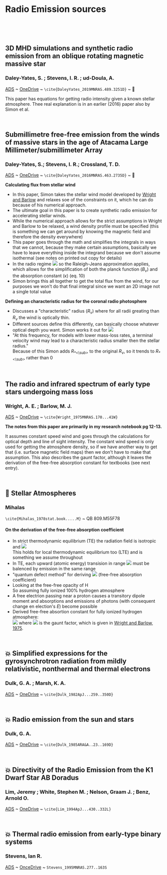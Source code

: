 
# Radio Emission sources
&nbsp;

&nbsp;

## 3D MHD simulations and synthetic radio emission from an oblique rotating magnetic massive star 
###  Daley-Yates, S. ; Stevens, I. R. ; ud-Doula, A.
[ADS](https://ui.adsabs.harvard.edu/abs/2019MNRAS.489.3251D/abstract) ~ 
[OneDrive](https://universityofstandrews907-my.sharepoint.com/:b:/r/personal/cb432_st-andrews_ac_uk/Documents/Prominance%20Papers/stz1982.pdf?csf=1&web=1&e=gn0Wx1)
~ `\cite{DaleyYates_2019MNRAS.489.3251D}` ~ :page_facing_up:

This paper has equations for getting radio intensity given a known stellar atmosphere. 
Thee real explanation is in an earlier (2016) paper also by Simon et al.


&nbsp;

## Submillimetre free-free emission from the winds of massive stars in the age of Atacama Large Millimeter/submillimeter Array  
### Daley-Yates, S.; Stevens, I. R.; Crossland, T. D.  

[ADS](https://ui.adsabs.harvard.edu/abs/2016MNRAS.463.2735D/abstract) 
 ~ 
[OneDrive](https://universityofstandrews907-my.sharepoint.com/:b:/r/personal/cb432_st-andrews_ac_uk/Documents/Prominance%20Papers/stw2184.pdf?csf=1&web=1&e=XFFItH)
~ `\cite{DaleyYates_2016MNRAS.463.2735D}` ~ :page_facing_up:
 
**Calculating flux from stellar wind**
- In this paper, Simon takes the stellar wind model developed by [Wright and Barlow](The-radio-and-infrared-spectrum-of-early-type-stars-undergoing-mass-loss) and relaxes soe of the constraints on it, which he can do because of his numerical approach.
- The ultimate goal in this paper is to create synthetic radio emission for accelerating stellar winds. 
- While the numerical approach allows for the strict assumptions in Wright and Barlow to be relaxed, a wind density profile must be specified (this is something we can get around by knowing the magnetic field and therefore the density everywhere)
- This paper goes through the math and simplifies the integrals in ways that we cannot, because they make certain assumptions, basically we have to leave everything inside the integrand because we don't assume isothermal (see notes on printed out copy for details)
- In the radio regime <img src="https://render.githubusercontent.com/render/math?math=h \nu \ll k_BT"> so the Raleigh-Jeans approximation applies, which allows for the simplification of both the planck function (*B<sub>ν</sub>*) and the absorption constant (κ) (eq. 10)
- Simon brings this all together to get the total flux from the wind, for our purposes we won't do that final integral since we want an 2D image not a single total value

**Defining an characteristic radius for the coronal radio photosphere**
- Discusses a "characteristic" radius (*R<sub>ν</sub>*) where for all radii greating than *R<sub>ν</sub>* the wind is optically thin.
- Different sources define this differently, can basically choose whatever optical depth you want. Simon works it out for  <img src="https://render.githubusercontent.com/render/math?math=\tau=1">
- "At this frequency, for models with lower mass-loss rates, a terminal velocity wind may lead to a characteristic radius smaller then the stellar radius."  
Because of this Simon adds *R<sub>\*<\sub>* to the original *R<sub>ν</sub>*, so it trends to *R<sub>\*<\sub>* rather than 0


&nbsp;

## The radio and infrared spectrum of early type stars undergoing mass loss 
###  Wright, A. E. ; Barlow, M. J. 
[ADS](https://ui.adsabs.harvard.edu/abs/1975MNRAS.170...41W/abstract) ~ 
[OneDrive](https://universityofstandrews907-my.sharepoint.com/:b:/r/personal/cb432_st-andrews_ac_uk/Documents/Prominance%20Papers/1975MNRAS_170___41W.pdf?csf=1&web=1&e=ShXbP4)
~ `\cite{Wright_1975MNRAS.170...41W}`

**The notes from this paper are primarily in my research notebook pg 12-13.**

It assumes constant speed wind and goes through the calculations for optical depth and line of sight intensity. The constant wind speed is only used for getting the atmosphere density, so if we have another way to get that (i.e. surface magnetic field maps) then we don't have to make that assumption. This also describes the gaunt factor, although it leaves the derivation of the free-free absorption constant for textbooks (see next entry).


&nbsp;

## :closed_book: Stellar Atmospheres
### Mihalas
`\cite{Mihalas_1978stat.book.....M}` ~ QB 809.M55F78

#### On the derivation of the free-free absorption coefficient
- In strict thermodynamic equilibrium (TE) the radiation field is isotropic and <img src="https://render.githubusercontent.com/render/math?math=I_{\nu} \equiv B_{\nu}">  
  This holds for local thermodynamic equilibrium too (LTE) and is something we assume throughout
- In TE, each upward (atomic energy) transision in range <img src="https://render.githubusercontent.com/render/math?math=(\nu,\nu + d\nu)"> must be balenced by emission in the same range
- "quantum defect method" for deriving <img src="https://render.githubusercontent.com/render/math?math=\kappa_{\nu}"> (free-free absorption coefficient)
- Looking at the free-free opacity of H  
So assuming fully ionized 100% hydrogen atmosphere
- A free electrion passing near a proton causes a transitory dipole moment and absorptions and emissions of photons (with consequent change en election's *E*) become possible
- Derived free-free absortion constant for fully ionized hydrogen atmosphere:  
<img src="https://render.githubusercontent.com/render/math?math=\kappa_{\nu,ff} = 3.6(10^8) g_{III}(\nu,T)\nu^{-3}T^{-1/2}n_en_p(1-e^\frac{-h\nu}{kT})"> where <img src="https://render.githubusercontent.com/render/math?math=g_{III}"> is the gaunt factor, which is given in [Wright and Barlow, 1975](The-radio-and-infrared-spectrum-of-early-type-stars-undergoing-mass-loss).

&nbsp;

## :boom: Simplified expressions for the gyrosynchrotron radiation from mildly relativistic, nonthermal and thermal electrons 
### Dulk, G. A. ; Marsh, K. A. 
[ADS](https://ui.adsabs.harvard.edu/abs/1982ApJ...259..350D/abstract)
~ [OneDrive](https://universityofstandrews907-my.sharepoint.com/:b:/r/personal/cb432_st-andrews_ac_uk/Documents/Prominance%20Papers/1982ApJ___259__350D.pdf?csf=1&web=1&e=5fCRmf)
~ `\cite{Dulk_1982ApJ...259..350D}`


&nbsp;

## :boom: Radio emission from the sun and stars
### Dulk, G. A. 
[ADS](https://ui.adsabs.harvard.edu/abs/1985ARA%26A..23..169D/abstract)
~ [OneDrive](https://universityofstandrews907-my.sharepoint.com/:b:/r/personal/cb432_st-andrews_ac_uk/Documents/Prominance%20Papers/1985ARA+A__23__169D.pdf?csf=1&web=1&e=Glp9qJ)
~
`\cite{Dulk_1985ARA&A..23..169D}`

&nbsp;

## :boom: Directivity of the Radio Emission from the K1 Dwarf Star AB Doradus 
###  Lim, Jeremy ; White, Stephen M. ; Nelson, Graam J. ; Benz, Arnold O. 
[ADS](https://ui.adsabs.harvard.edu/abs/1994ApJ...430..332L/abstract) ~ 
[OneDrive](https://universityofstandrews907-my.sharepoint.com/:b:/r/personal/cb432_st-andrews_ac_uk/Documents/Prominance%20Papers/1994ApJ___430__332L.pdf?csf=1&web=1&e=9lb6ag)
~ `\cite{Lim_1994ApJ...430..332L}`

&nbsp;

## :boom: Thermal radio emission from early-type binary systems 
### Stevens, Ian R. 
[ADS](https://ui.adsabs.harvard.edu/abs/1995MNRAS.277..163S/abstract) ~ 
[OnceDrive](https://universityofstandrews907-my.sharepoint.com/:b:/r/personal/cb432_st-andrews_ac_uk/Documents/Prominance%20Papers/mnras277-0163.pdf?csf=1&web=1&e=MMz0b9)
~ `Stevens_1995MNRAS.277..163S`

&nbsp;




 
